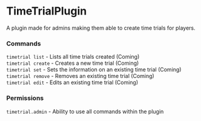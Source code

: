 # TimeTrialPlugin
A plugin made for admins making them able to create time trials for players.


### Commands
`timetrial list` - Lists all time trials created (Coming)  
`timetrial create` - Creates a new time trial (Coming)  
`timetrial set` - Sets the information on an existing time trial (Coming)  
`timetrial remove` - Removes an existing time trial (Coming)  
`timetrial edit` - Edits an existing time trial (Coming)  


### Permissions
`timetrial.admin` - Ability to use all commands within the plugin
